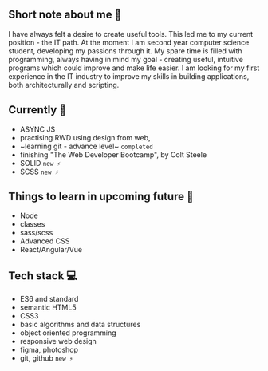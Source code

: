 ## Short note about me 👋
I have always felt a desire to create useful tools. This led me to my current position - the IT path. At the moment I am second year computer science student,    developing my passions through it. My spare time is filled with programming, always having in mind my goal - creating useful, intuitive programs which could improve and make life easier. I am looking for my first experience in the IT industry to improve my skills in building applications, both architecturally and scripting.

## Currently 👾
* ASYNC JS
* practising RWD using design from web,
* ~learning git - advance level~ `completed`
* finishing "The Web Developer Bootcamp", by Colt Steele
* SOLID `new ⚡`
* SCSS `new ⚡`

## Things to learn in upcoming future 🧠
* Node
* classes
* sass/scss
* Advanced CSS
* React/Angular/Vue    

## Tech stack 💻
*  ES6 and standard
*  semantic HTML5
*  CSS3
*  basic algorithms and data structures
*  object oriented programming
*  responsive web design
*  figma, photoshop
*  git, github `new ⚡`



